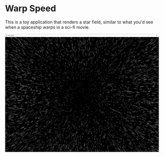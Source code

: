 # Warp Speed

This is a toy application that renders a star field, similar to what you'd see when a spaceship warps in a sci-fi movie.

![Screenshot](screenshot.png)